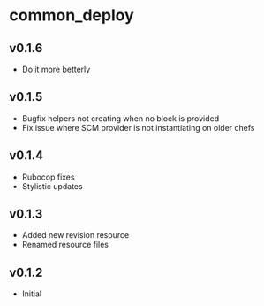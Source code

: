 common_deploy
============

v0.1.6
------
* Do it more betterly

v0.1.5
------
* Bugfix helpers not creating when no block is provided
* Fix issue where SCM provider is not instantiating on older chefs

v0.1.4
------
* Rubocop fixes
* Stylistic updates

v0.1.3
------
* Added new revision resource
* Renamed resource files

v0.1.2
------
* Initial

